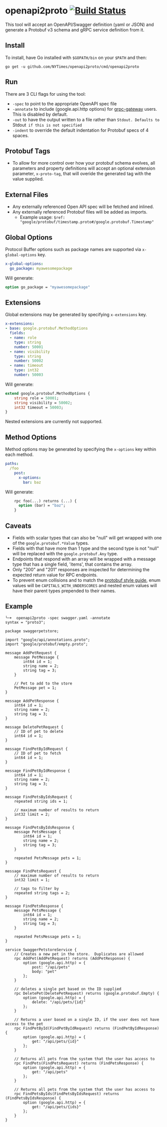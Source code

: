# openapi2proto [![Build Status](https://travis-ci.org/NYTimes/openapi2proto.svg?branch=master)](https://travis-ci.org/NYTimes/openapi2proto)

This tool will accept an OpenAPI/Swagger definition (yaml or JSON) and generate a Protobuf v3 schema and gRPC service definition from it.

## Install

To install, have Go installed with `$GOPATH/bin` on your `$PATH` and then:
```
go get -u github.com/NYTimes/openapi2proto/cmd/openapi2proto
```

## Run

There are 3 CLI flags for using the tool:
* `-spec` to point to the appropriate OpenAPI spec file
* `-annotate` to include (google.api.http options) for [grpc-gateway](https://github.com/gengo/grpc-gateway) users. This is disabled by default.
* `-out` to have the output written to a file rather than `Stdout. Defaults to `Stdout` if this is not specified`
* `-indent` to override the default indentation for Protobuf specs of 4 spaces.

## Protobuf Tags
* To allow for more control over how your protobuf schema evolves, all parameters and property definitions will accept an optional extension parameter, `x-proto-tag`, that will overide the generated tag with the value supplied.

## External Files
* Any externally referenced Open API spec will be fetched and inlined.
* Any externally referenced Protobuf files will be added as imports.
  * Example usage: `$ref: "google/protobuf/timestamp.proto#/google.protobuf.Timestamp"`

## Global Options

Protocol Buffer options such as package names are supported via `x-global-options` key.

```yaml
x-global-options:
  go_package: myawesomepackage
```

Will generate:

```protobuf
option go_package = "myawesomepackage"
```

## Extensions

Global extensions may be generated by specifying `x-extensions` key.

```yaml
x-extensions:
- base: google.protobuf.MethodOptions
  fields:
  - name: role
    type: string
    number: 50001
  - name: visibility
    type: string
    number: 50002
  - name: timeout
    type: int32
    number: 50003
```

Will generate:

```protobuf
extend google.protobuf.MethodOptions {
    string role = 50001;
    string visibility = 50002;
    int32 timeout = 50003;
}
```

Nested extensions are currently not supported.

## Method Options

Method options may be generated by specifying the `x-options` key within each method.

```yaml
paths:
  /foo
    post:
      x-options:
        bar: baz
```

Will generate:

```protobuf
    rpc foo(...) returns (...) {
      option (bar) = "baz";
    }
```

## Caveats

* Fields with scalar types that can also be "null" will get wrapped with one of the `google.protobuf.*Value` types.
* Fields with that have more than 1 type and the second type is not "null" will be replaced with the `google.protobuf.Any` type.
* Endpoints that respond with an array will be wrapped with a message type that has a single field, 'items', that contains the array.
* Only "200" and "201" responses are inspected for determining the expected return value for RPC endpoints.
* To prevent enum collisions and to match the [protobuf style guide](https://developers.google.com/protocol-buffers/docs/style#enums), enum values will be `CAPITALS_WITH_UNDERSCORES` and nested enum values will have their parent types prepended to their names.


## Example

```
╰─➤  openapi2proto -spec swagger.yaml -annotate
syntax = "proto3";

package swaggerpetstore;

import "google/api/annotations.proto";
import "google/protobuf/empty.proto";

message AddPetRequest {
    message PetMessage {
        int64 id = 1;
        string name = 2;
        string tag = 3;
    }

    // Pet to add to the store
    PetMessage pet = 1;
}

message AddPetResponse {
    int64 id = 1;
    string name = 2;
    string tag = 3;
}

message DeletePetRequest {
    // ID of pet to delete
    int64 id = 1;
}

message FindPetByIdRequest {
    // ID of pet to fetch
    int64 id = 1;
}

message FindPetByIdResponse {
    int64 id = 1;
    string name = 2;
    string tag = 3;
}

message FindPetsByIdsRequest {
    repeated string ids = 1;

    // maximum number of results to return
    int32 limit = 2;
}

message FindPetsByIdsResponse {
    message PetsMessage {
        int64 id = 1;
        string name = 2;
        string tag = 3;
    }

    repeated PetsMessage pets = 1;
}

message FindPetsRequest {
    // maximum number of results to return
    int32 limit = 1;

    // tags to filter by
    repeated string tags = 2;
}

message FindPetsResponse {
    message PetsMessage {
        int64 id = 1;
        string name = 2;
        string tag = 3;
    }

    repeated PetsMessage pets = 1;
}

service SwaggerPetstoreService {
    // Creates a new pet in the store.  Duplicates are allowed
    rpc AddPet(AddPetRequest) returns (AddPetResponse) {
        option (google.api.http) = {
            post: "/api/pets"
            body: "pet"
        };
    }

    // deletes a single pet based on the ID supplied
    rpc DeletePet(DeletePetRequest) returns (google.protobuf.Empty) {
        option (google.api.http) = {
            delete: "/api/pets/{id}"
        };
    }

    // Returns a user based on a single ID, if the user does not have access to the pet
    rpc FindPetById(FindPetByIdRequest) returns (FindPetByIdResponse) {
        option (google.api.http) = {
            get: "/api/pets/{id}"
        };
    }

    // Returns all pets from the system that the user has access to
    rpc FindPets(FindPetsRequest) returns (FindPetsResponse) {
        option (google.api.http) = {
            get: "/api/pets"
        };
    }

    // Returns all pets from the system that the user has access to
    rpc FindPetsByIds(FindPetsByIdsRequest) returns (FindPetsByIdsResponse) {
        option (google.api.http) = {
            get: "/api/pets/{ids}"
        };
    }
}
```
